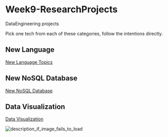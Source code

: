 # Week9-ResearchProjects
DataEngineering projects

Pick one tech from each of these categories, follow the intentions directly.

## New Language

[New Language Topics](lang.md)

## New NoSQL Database

[New NoSQL Database](dbs.md)

## Data Visualization

[Data Visualization](vis.md)

![description_if_image_fails_to_load](https://github.com/nortonlyr/Week9-ResearchProjects/blob/master/codes/3Dfig.svg)
